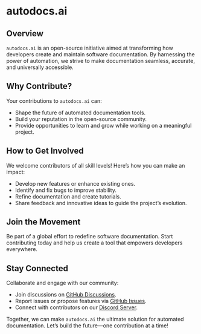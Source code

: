 # autodocs.ai

## Overview
`autodocs.ai` is an open-source initiative aimed at transforming how developers create and maintain software documentation. By harnessing the power of automation, we strive to make documentation seamless, accurate, and universally accessible.

## Why Contribute?
Your contributions to `autodocs.ai` can:
- Shape the future of automated documentation tools.
- Build your reputation in the open-source community.
- Provide opportunities to learn and grow while working on a meaningful project.

## How to Get Involved
We welcome contributors of all skill levels! Here’s how you can make an impact:
- Develop new features or enhance existing ones.
- Identify and fix bugs to improve stability.
- Refine documentation and create tutorials.
- Share feedback and innovative ideas to guide the project’s evolution.

## Join the Movement
Be part of a global effort to redefine software documentation. Start contributing today and help us create a tool that empowers developers everywhere.

## Stay Connected
Collaborate and engage with our community:
- Join discussions on [GitHub Discussions](https://github.com/zaid-commits/autodocs.ai/discussions).
- Report issues or propose features via [GitHub Issues](https://github.com/zaid-commits/autodocs.ai/issues).
- Connect with contributors on our [Discord Server](https://discord.gg/your-discord-invite-link).

Together, we can make `autodocs.ai` the ultimate solution for automated documentation. Let’s build the future—one contribution at a time!
